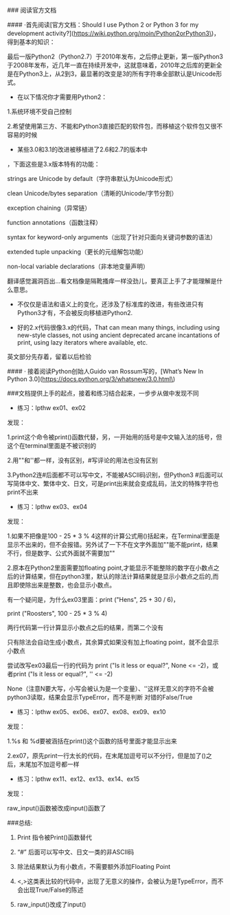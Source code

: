 \#\#\# 阅读官方文档



\#\#\#\# ·首先阅读\[官方文档：Should I use Python 2 or Python 3 for my development activity?\]\(https://wiki.python.org/moin/Python2orPython3\)，得到基本的知识：



最后一版Python2（Python2.7）于2010年发布，之后停止更新，第一版Python3于2008年发布，近几年一直在持续开发中，这就意味着，2010年之后库的更新全是在Python3上，从2到3，最显著的改变是3的所有字符串全部默认是Unicode形式。



- 在以下情况你才需要用Python2：



1.系统环境不受自己控制



2.希望使用第三方、不能和Python3直接匹配的软件包，而移植这个软件包又很不容易的时候



- 某些3.0和3.1的改进被移植进了2.6和2.7的版本中

，下面这些是3.x版本特有的功能：



strings are Unicode by default（字符串默认为Unicode形式）



clean Unicode/bytes separation（清晰的Unicode/字节分割）



exception chaining（异常链）



function annotations（函数注释）



syntax for keyword-only arguments（出现了针对只面向关键词参数的语法）



extended tuple unpacking（更长的元组解包功能）



non-local variable declarations（非本地变量声明）



翻译感觉漏洞百出...看文档像是隔靴搔痒一样没劲儿，要真正上手了才能理解是什么意思。



- 不仅仅是语法和语义上的变化，还涉及了标准库的改进，有些改进只有Python3才有，不会被反向移植进Python2.



- 好的2.x代码很像3.x的代码，That can mean many things, including using new-style classes, not using ancient deprecated arcane incantations of print, using lazy iterators where available, etc.



英文部分先存着，留着以后检验



\#\#\#\# · 接着阅读Python创始人Guido van Rossum写的，\[What’s New In Python 3.0\]\(https://docs.python.org/3/whatsnew/3.0.html\)







\#\#\#文档提供上手的起点，接着和练习结合起来，一步步从做中发现不同



- 练习：lpthw ex01、ex02



发现：



1.print这个命令被print\(\)函数代替，另，一开始用的括号是中文输入法的括号，但这个在terminal里面是不被识别的



2.用""和''都一样，没有区别，\#写评论的用法也没有区别



3.Python2连\#后面都不可以写中文，不能被ASCII码识别，但Python3 \#后面可以写简体中文、繁体中文、日文，可是print出来就会变成乱码，法文的特殊字符也print不出来



- 练习：lpthw ex03、ex04



发现：



1.如果不把像是100 - 25 \* 3 % 4这样的计算公式用\(\)括起来，在Terminal里面是显示不出来的，但不会报错。另外试了一下不在文字外面加""能不能print，结果不行，但是数字、公式外面就不需要加""



2.原本在Python2里面需要加floating point,才能显示不能整除的数字在小数点之后的计算结果，但在python3里，默认的除法计算结果就是显示小数点之后的,而且即使除出来是整数，也会显示小数点。



有一个疑问是，为什么ex03里面：print \("Hens", 25 + 30 / 6\)，



print \("Roosters", 100 - 25 \* 3 % 4\)



两行代码第一行计算显示小数点之后的结果，而第二个没有



只有除法会自动生成小数点，其余算式如果没有加上floating point，就不会显示小数点



尝试改写ex03最后一行的代码为 print \("Is it less or equal?", None &lt;= -2\)，或者print \("Is it less or equal?", '' &lt;= -2\)

None（注意N要大写，小写会被认为是一个变量）、''这样无意义的字符不会被python3读取，结果会显示TypeError，而不是判断 对错的False/True







- 练习：lpthw ex05、ex06、ex07、ex08、ex09、ex10



发现：



1.%s 和 %d要被涵括在print\(\)这个函数的括号里面才能显示出来



2.ex07，原先print一行太长的代码，在末尾加逗号可以不分行，但是加了\(\)之后，末尾加不加逗号都一样



- 练习：lpthw ex11、ex12、ex13、ex14、ex15



发现：



raw\_input\(\)函数被改成input\(\)函数了







\#\#\#总结:



1. Print 指令被Print\(\)函数替代



2. “\#” 后面可以写中文、日文一类的非ASCII码



3. 除法结果默认为有小数点，不需要额外添加Floating Point



4. &lt;,&gt;这类表比较的代码中，出现了无意义的操作，会被认为是TypeError，而不会出现True/False的陈述



5. raw\_input\(\)改成了input\(\)







